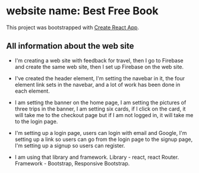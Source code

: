 # website name: Best Free Book

This project was bootstrapped with [Create React App](https://github.com/facebook/create-react-app).

## All information about the web site

* I'm creating a web site with feedback for travel, then I go to Firebase and create the same web site, then I set up Firebase on the web site.

* I've created the header element, I'm setting the navebar in it, the four element link sets in the navebar, and a lot of work has been done in each element.

* I am setting the banner on the home page, I am setting the pictures of three trips in the banner, I am setting six cards, if I click on the card, it will take me to the checkout page but if I am not logged in, it will take me to the login page.

* I'm setting up a login page, users can login with email and Google, I'm setting up a link so users can go from the login page to the signup page, I'm setting up a signup so users can register.

* I am using that library and framework.
Library - react, react Router.
Framework - Bootstrap, Responsive Bootstrap.
